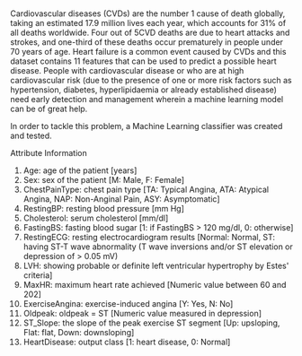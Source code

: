 #
Cardiovascular diseases (CVDs) are the number 1 cause of death globally, taking an estimated 17.9 million lives each year, which accounts for 31% of all deaths worldwide. Four out of 5CVD deaths are due to heart attacks and strokes, and one-third of these deaths occur prematurely in people under 70 years of age. Heart failure is a common event caused by CVDs and this dataset contains 11 features that can be used to predict a possible heart disease.
People with cardiovascular disease or who are at high cardiovascular risk (due to the presence of one or more risk factors such as hypertension, diabetes, hyperlipidaemia or already established disease) need early detection and management wherein a machine learning model can be of great help.

In order to tackle this problem, a Machine Learning classifier was created and tested.

Attribute Information
1) Age: age of the patient [years]
2) Sex: sex of the patient [M: Male, F: Female]
3) ChestPainType: chest pain type [TA: Typical Angina, ATA: Atypical Angina, NAP: Non-Anginal Pain, ASY: Asymptomatic]
4) RestingBP: resting blood pressure [mm Hg]
5) Cholesterol: serum cholesterol [mm/dl]
6) FastingBS: fasting blood sugar [1: if FastingBS > 120 mg/dl, 0: otherwise]
7) RestingECG: resting electrocardiogram results [Normal: Normal, ST: having ST-T wave abnormality (T wave inversions and/or ST elevation or depression of > 0.05 mV)
8) LVH: showing probable or definite left ventricular hypertrophy by Estes' criteria]
9) MaxHR: maximum heart rate achieved [Numeric value between 60 and 202]
10) ExerciseAngina: exercise-induced angina [Y: Yes, N: No]
11) Oldpeak: oldpeak = ST [Numeric value measured in depression]
12) ST_Slope: the slope of the peak exercise ST segment [Up: upsloping, Flat: flat, Down: downsloping]
13) HeartDisease: output class [1: heart disease, 0: Normal]
